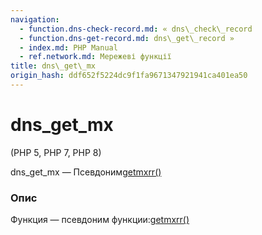```yaml
---
navigation:
  - function.dns-check-record.md: « dns\_check\_record
  - function.dns-get-record.md: dns\_get\_record »
  - index.md: PHP Manual
  - ref.network.md: Мережеві функції
title: dns\_get\_mx
origin_hash: ddf652f5224dc9f1fa9671347921941ca401ea50
---
```

# dns\_get\_mx

(PHP 5, PHP 7, PHP 8)

dns\_get\_mx — Псевдоним[getmxrr()](function.getmxrr.md)

### Опис

Функция — псевдоним функции:[getmxrr()](function.getmxrr.md)
